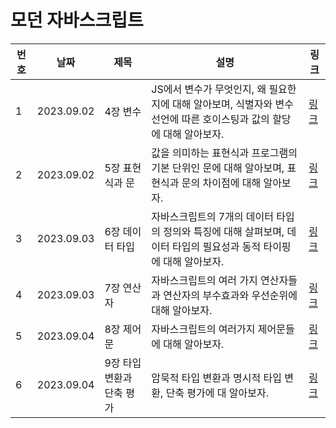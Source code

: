 # 모던 자바스크립트

| 번호 | 날짜       | 제목                      | 설명                                                                                                                 | 링크                                                                                                                                      |
| ---- | ---------- | ------------------------- | -------------------------------------------------------------------------------------------------------------------- | ----------------------------------------------------------------------------------------------------------------------------------------- |
| 1    | 2023.09.02 | 4장 변수                  | JS에서 변수가 무엇인지, 왜 필요한지에 대해 알아보며, 식별자와 변수 선언에 따른 호이스팅과 값의 할당에 대해 알아보자. | [링크](https://www.notion.so/895b1648878f4587905ee7aea964ce33?v=34fbd0452a5b48a79e2e34910eacee8f&p=30418a63c6244e41a530b0d9dbb1b240&pm=s) |
| 2    | 2023.09.02 | 5장 표현식과 문           | 값을 의미하는 표현식과 프로그램의 기본 단위인 문에 대해 알아보며, 표현식과 문의 차이점에 대해 알아보자.              | [링크](https://www.notion.so/895b1648878f4587905ee7aea964ce33?v=34fbd0452a5b48a79e2e34910eacee8f&p=07b8408fc2c84dfcb983f61297302769&pm=s) |
| 3    | 2023.09.03 | 6장 데이터 타입           | 자바스크립트의 7개의 데이터 타입의 정의와 특징에 대해 살펴보며, 데이터 타입의 필요성과 동적 타이핑에 대해 알아보자.  | [링크](https://www.notion.so/895b1648878f4587905ee7aea964ce33?v=34fbd0452a5b48a79e2e34910eacee8f&p=a4d4a67e3c804833ba6f669964dbd3e4&pm=s) |
| 4    | 2023.09.03 | 7장 연산자                | 자바스크립트의 여러 가지 연산자들과 연산자의 부수효과와 우선순위에 대해 알아보자.                                    | [링크](https://www.notion.so/895b1648878f4587905ee7aea964ce33?v=34fbd0452a5b48a79e2e34910eacee8f&p=c6968db21cfe423495f433fea3a71c97&pm=s) |
| 5    | 2023.09.04 | 8장 제어문                | 자바스크립트의 여러가지 제어문들에 대해 알아보자.                                                                    | [링크](https://www.notion.so/4c0d91a31dd244358a2fb17928fd4317?p=0dbcf9b3ffe646699d0371fdc828d9f5&pm=s)                                    |
| 6    | 2023.09.04 | 9장 타입 변환과 단축 평가 | 암묵적 타입 변환과 명시적 타입 변환, 단축 평가에 대 알아보자.                                                        | [링크](https://www.notion.so/4c0d91a31dd244358a2fb17928fd4317?p=2a6bd99282e845b08d6459e6a903370c&pm=s)                                    |
